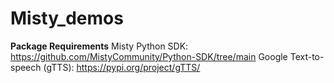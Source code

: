 # Misty_demos

**Package Requirements**
Misty Python SDK:  https://github.com/MistyCommunity/Python-SDK/tree/main 
Google Text-to-speech (gTTS): https://pypi.org/project/gTTS/
